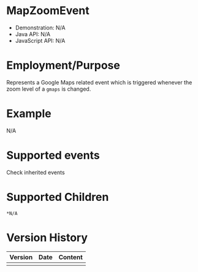 

# MapZoomEvent

- Demonstration: N/A
- Java API: N/A
- JavaScript API: N/A

# Employment/Purpose

Represents a Google Maps related event which is triggered whenever the
zoom level of a `gmaps` is changed.

# Example

N/A

# Supported events

Check inherited events

# Supported Children

`*N/A`



# Version History

| Version | Date | Content |
|---------|------|---------|
|         |      |         |


